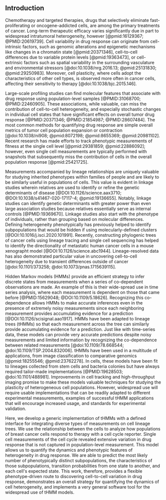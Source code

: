 ## Introduction

<!-- motivation; heterogeneity is an obstacle for chemotherapy  -->
Chemotherapy and targeted therapies, drugs that selectively eliminate fast-proliferating or oncogene-addicted cells, are among the primary treatments of cancer. Long-term therapeutic efficacy varies significantly due in part to widespread intratumoral heterogeneity, however [@pmid:16129367; @PMID:20619739]. Cell variability in drug response can originate from cell-intrinsic factors, such as genomic alterations and epigenetic mechanisms like changes in a chromatin state [@pmid:20371346], cell-to-cell differences due to variable protein levels [@pmid:19363473], or cell-extrinsic factors such as spatial variability in the surrounding vasculature and environmental stressors [@doi:10.1038/nrg.2016.13; @pmid:25131830; @pmid:29250983]. Moreover, cell plasticity, where cells adopt the characteristics of other cell types, is observed more often in cancer cells, affecting their sensitivity to therapy [@doi:10.1038/bjc.2015.146]. 

<!-- literature review in conventional single cell variability studies and that population level fails sometimes-->
Large-scale profiling studies can find molecular features that associate with drug response using population-level samples [@PMID:31068700; @PMID:22460905]. These associations, while valuable, can miss the contribution of cell-to-cell heterogeneity, and especially stochastic changes in individual cell states that have significant effects on overall tumor drug response [@PMID:20371346; @PMID:21854987; @PMID:28607484]. The most common methods for quantifying drug response are simple overall metrics of tumor cell population expansion or contraction [@doi:10.1038/ni908; @pmid:8072198; @pmid:8655369; @pmid:20981102]. Recent research has made efforts to track phenotypic measurements of fitness at the single cell level [@pmid:29381859; @pmid:22886092]; however, even single cell measurements are typically performed with snapshots that subsequently miss the contribution of cells in the overall population response [@pmid:25421725].


<!-- Lineage data is special -->
Measurements accompanied by lineage relationships are uniquely valuable for studying inherited phenotypes within families of people and are likely to be similarly useful in populations of cells. This value is evident in linkage studies wherein relatives are used to identify or refine the genetic determinants of disease [@DOI:10.1126/science.aax3710; @DOI:10.1038/s41467-020-17117-4; @pmid:19136655]. Notably, linkage studies can identify genetic determinants with greater power than even large association studies because relatives essentially serve as internal controls [@PMID:19369670]. Linkage studies also start with the phenotype of individuals, rather than grouping based on molecular differences. Defining heterogeneity phenotypically has previously helped to identify subpopulations that would be hidden if using molecularly-defined clusters [@DOI:10.1016/j.isci.2020.101991]. Recently, constructing phylogenic trees of cancer cells using lineage tracing and single cell sequencing has helped to identify the directionality of metastatic human cancer cells in a mouse xenographt model [@DOI:10.1126/science.abc1944]. Lineage-resolved data has also demonstrated particular value in uncovering cell-to-cell heterogeneity due to transient differences outside of cancer [@doi:10.1101/373258; @doi:10.1073/pnas.1715639115].

<!-- tHMMs are a solution to modeling lineage data -->
Hidden Markov models (HMMs) provide an efficient strategy to infer discrete states from measurements when a series of co-dependent observations are made. An example of this is their wide-spread use in time series analysis, where each measurement is dependent on those that came before [@PMID:15629048; @DOI:10.1109/5.18626]. Recognizing this co-dependence allows HMMs to make accurate inferences even in the presence of extremely noisy measurements since each neighboring measurement provides accumulating evidence for a prediction [@DOI:10.1126/scisignal.aao1917]. HMMs have been adapted to lineage trees (tHMMs) so that each measurement across the tree can similarly provide accumulating evidence for a prediction. Just like with time-series data, these models can provide very accurate predictions despite noisy measurements and limited information by recognizing the co-dependence between related measurements [@doi:10.1109/78.668544; @doi:10.1109/TSP.2004.832006]. tHMMs have been used in a multitude of applications, from image classification to comparative genomics [@pmid:18255546; @pmid:23762278]. In cells, these models have been fit to lineages collected from stem cells and bacteria colonies but have always required tailor-made implementations [@PMID:19628503; @doi:10.1101/488981]. Improvements in cell tracking and high-throughput imaging promise to make these models valuable techniques for studying the plasticity of heterogeneous cell populations. However, widespread use will require usable implementations that can be readily adapted to different experimental measurements, examples of successful tHMM applications that will encourage increased usage, and standards for experimental validation.

<!-- Introduction to the paper -->
Here, we develop a generic implementation of tHMMs with a defined interface for integrating diverse types of measurements on cell lineage trees. We use the relationship between the cells to analyze how populations of breast cancer cells respond to therapy with a cell cycle reporter. Single cell measurements of the cell cycle revealed extensive variation in drug response that is not captured in population-level measurement. This model allows us to quantify the dynamics and phenotypic features of heterogeneity in drug response. We are able to predict the most likely number of phenotypically distinct subpopulations, the characteristics of those subpopulations, transition probabilities from one state to another, and each cell's expected state. This work, therefore, provides a flexible phenotype-driven route to discovering cell-to-cell variation in drug response, demonstrates an overall strategy for quantifying the dynamics of cell heterogeneity, and implements a very general software tool for the widespread use of tHMM models.

